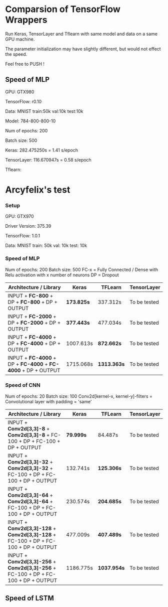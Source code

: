 # Comparsion of TensorFlow Wrappers

Run Keras, TensorLayer and Tflearn with same model and data on a same GPU machine.

The parameter initialization may have slightly different, but would not effect the speed.

Feel free to PUSH !

## Speed of MLP

GPU: GTX980

TensorFlow: r0.10

Data: MNIST  train:50k  val:10k  test:10k

Model: 784-800-800-10

Num of epochs: 200

Batch size: 500

Keras: 282.475250s  = 1.41 s/epoch

TensorLayer: 116.670947s = 0.58 s/epoch

Tflearn:
# Arcyfelix's test
### Setup
GPU: GTX970

Driver Version: 375.39

TensorFlow: 1.0.1

Data: MNIST  train: 50k  val: 10k  test: 10k
### Speed of MLP
Num of epochs: 200
Batch size: 500
FC-x = Fully Connected / Dense with Relu activation with x number of neurons
DP = Dropout

| Architecture  / Library                                           |  Keras       | TFLearn  | TensorLayer  |
| ------------------------------------------------------------------|--------------|----------|--------------------|
| INPUT + **FC-800** + DP + **FC-800** + DP + OUTPUT                | **173.825s** | 337.312s | To be tested       |
| INPUT + **FC-2000** + DP + **FC-2000** + DP + OUTPUT              | **377.443s** | 477.034s | To be tested       |
| INPUT + **FC-4000** + DP + **FC-4000** + DP + OUTPUT              |1007.613s | **872.662s** | To be tested       |
| INPUT + **FC-4000** + DP + **FC-4000** + **FC-4000** + DP + OUTPUT    |1715.068s |**1313.363s** | To be tested    |

### Speed of CNN
Num of epochs: 20
Batch size: 100
Conv2d[kernel-x, kernel-y]-filters = Convolutional layer with padding = 'same'

| Architecture  / Library                                                            |  Keras   | TFLearn  | TensorLayer  |
| -----------------------------------------------------------------------------------|----------|-----|------------- |
| INPUT + **Conv2d[3,3]-8** + **Conv2d[3,3]-8** + FC-100 + DP + FC-100 + DP + OUTPUT | **79.999s** | 84.487s | To be tested |
| INPUT + **Conv2d[3,3]-32** + **Conv2d[3,3]-32** + FC-100 + DP + FC-100 + DP + OUTPUT | 132.741s | **125.306s** | To be tested |
| INPUT + **Conv2d[3,3]-64** + **Conv2d[3,3]-64** + FC-100 + DP + FC-100 + DP + OUTPUT | 230.574s | **204.685s** | To be tested |
| INPUT + **Conv2d[3,3]-128** + **Conv2d[3,3]-128** + FC-100 + DP + FC-100 + DP + OUTPUT | 477.009s | **407.489s** | To be tested |
| INPUT + **Conv2d[3,3]-256** + **Conv2d[3,3]-256** + FC-100 + DP + FC-100 + DP + OUTPUT | 1186.775s | **1037.954s** | To be tested |

## Speed of LSTM

